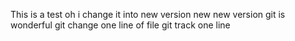 This is a test oh i change it into new version new new version
git is wonderful
git change one line of file
git track one line
